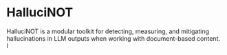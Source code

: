 # HalluciNOT
HalluciNOT is a modular toolkit for detecting, measuring, and mitigating hallucinations in LLM outputs when working with document-based content. I
